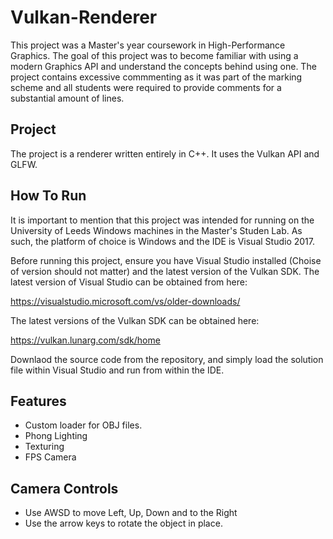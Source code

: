 # Vulkan-Renderer
This project was a Master's year coursework in High-Performance Graphics. The goal of this project was to become familiar with using a modern Graphics API and understand the concepts behind using one.
The project contains excessive commmenting as it was part of the marking scheme and all students were required to provide comments for a substantial amount of lines.

## Project

The project is a renderer written entirely in C++. It uses the Vulkan API and GLFW.

## How To Run

It is important to mention that this project was intended for running on the University of Leeds Windows machines in the Master's Studen Lab. 
As such, the platform of choice is Windows and the IDE is Visual Studio 2017.

Before running this project, ensure you have Visual Studio installed (Choise of version should not matter) and the latest version of the Vulkan SDK.
The latest version of Visual Studio can be obtained from here:

https://visualstudio.microsoft.com/vs/older-downloads/

The latest versions of the Vulkan SDK can be obtained here:

https://vulkan.lunarg.com/sdk/home

Downlaod the source code from the repository, and simply load the solution file within Visual Studio and run from within the IDE.

## Features

- Custom loader for OBJ files.
- Phong Lighting
- Texturing
- FPS Camera

## Camera Controls

- Use AWSD to move Left, Up, Down and to the Right
- Use the arrow keys to rotate the object in place. 
